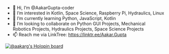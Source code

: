 - 👋 Hi, I’m @AakarGupta-coder
- 👀 I’m interested in Kotlin, Space Science, Raspberry Pi, Hydraulics, Linux
- 🌱 I’m currently learning Python, JavaScript, Kotlin
- 💞️ I’m looking to collaborate on Python GUI Projects, Mechanical Robotics Projects, Hydraulics Projects, Space Science Projects
- 📫 Reach me via LinkTree: https://linktr.ee/Aakar.Gupta



[![@aakarg's Holopin board](https://holopin.io/api/user/board?user=aakarg)](https://holopin.io/@aakarg)
<!---
AakarGupta-coder/AakarGupta-coder is a ✨ special ✨ repository because its `README.md` (this file) appears on your GitHub profile.
You can click the Preview link to take a look at your changes.
--->
